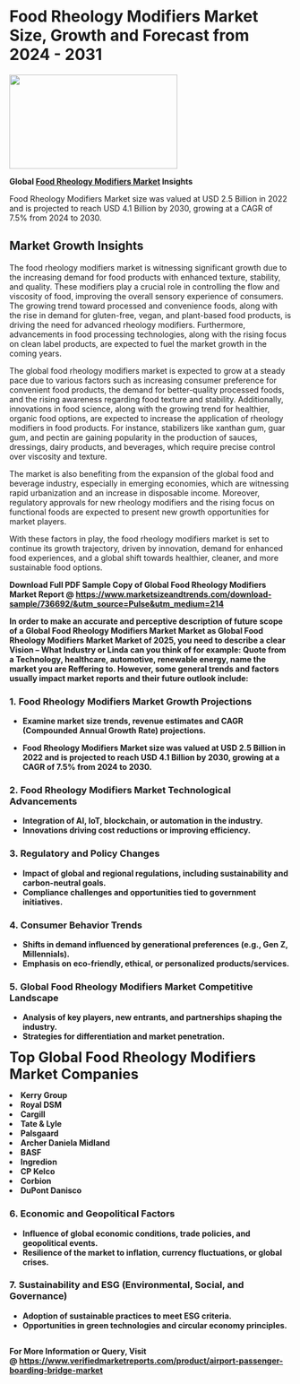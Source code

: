 <H1>Food Rheology Modifiers Market Size, Growth and Forecast from 2024 - 2031</H1><img class="aligncenter size-medium wp-image-584254" src="https://thirdeyenews.in/wp-content/uploads/2024/09/Global-Market-Research-300x168.jpeg" alt="" width="300" height="168" /><p><strong>Global&nbsp;<a href="https://www.marketsizeandtrends.com/download-sample/736692/&amp;utm_source=Pulse&amp;utm_medium=214">Food Rheology Modifiers Market</a> Insights</strong></p><p>Food Rheology Modifiers Market size was valued at USD 2.5 Billion in 2022 and is projected to reach USD 4.1 Billion by 2030, growing at a CAGR of 7.5% from 2024 to 2030.</p><p><h2>Market Growth Insights</h2> <p>The food rheology modifiers market is witnessing significant growth due to the increasing demand for food products with enhanced texture, stability, and quality. These modifiers play a crucial role in controlling the flow and viscosity of food, improving the overall sensory experience of consumers. The growing trend toward processed and convenience foods, along with the rise in demand for gluten-free, vegan, and plant-based food products, is driving the need for advanced rheology modifiers. Furthermore, advancements in food processing technologies, along with the rising focus on clean label products, are expected to fuel the market growth in the coming years.</p> <p><strong></strong></p> <p>The global food rheology modifiers market is expected to grow at a steady pace due to various factors such as increasing consumer preference for convenient food products, the demand for better-quality processed foods, and the rising awareness regarding food texture and stability. Additionally, innovations in food science, along with the growing trend for healthier, organic food options, are expected to increase the application of rheology modifiers in food products. For instance, stabilizers like xanthan gum, guar gum, and pectin are gaining popularity in the production of sauces, dressings, dairy products, and beverages, which require precise control over viscosity and texture.</p> <p>The market is also benefiting from the expansion of the global food and beverage industry, especially in emerging economies, which are witnessing rapid urbanization and an increase in disposable income. Moreover, regulatory approvals for new rheology modifiers and the rising focus on functional foods are expected to present new growth opportunities for market players.</p> <p>With these factors in play, the food rheology modifiers market is set to continue its growth trajectory, driven by innovation, demand for enhanced food experiences, and a global shift towards healthier, cleaner, and more sustainable food options.</p> <p><strong></p><p><span class=""><strong>Download Full PDF Sample Copy of Global Food Rheology Modifiers Market Report</strong> @ <a href="https://www.marketsizeandtrends.com/download-sample/736692/&amp;utm_source=Pulse&amp;utm_medium=214" target="_blank">https://www.marketsizeandtrends.com/download-sample/736692/&amp;utm_source=Pulse&amp;utm_medium=214</a></span></p><p>In order to make an accurate and perceptive description of future scope of a Global&nbsp;Food Rheology Modifiers Market Market as Global&nbsp;Food Rheology Modifiers Market Market of 2025, you need to describe a clear Vision &ndash; What Industry or Linda can you think of for example: Quote from a Technology, healthcare, automotive, renewable energy, name the market you are Reffering to. However, some general trends and factors usually impact market reports and their future outlook include:</p><h3>1.&nbsp;<strong>Food Rheology Modifiers Market Growth Projections</strong></h3><ul><li>Examine market size trends, revenue estimates and CAGR (Compounded Annual Growth Rate) projections.</li><li><p>Food Rheology Modifiers Market size was valued at USD 2.5 Billion in 2022 and is projected to reach USD 4.1 Billion by 2030, growing at a CAGR of 7.5% from 2024 to 2030.</p></li></ul><h3>2.&nbsp;<strong>Food Rheology Modifiers Market Technological Advancements</strong></h3><ul><li>Integration of AI, IoT, blockchain, or automation in the industry.</li><li>Innovations driving cost reductions or improving efficiency.</li></ul><h3>3.&nbsp;<strong>Regulatory and Policy Changes</strong></h3><ul><li>Impact of global and regional regulations, including sustainability and carbon-neutral goals.</li><li>Compliance challenges and opportunities tied to government initiatives.</li></ul><h3>4.&nbsp;<strong>Consumer Behavior Trends</strong></h3><ul><li>Shifts in demand influenced by generational preferences (e.g., Gen Z, Millennials).</li><li>Emphasis on eco-friendly, ethical, or personalized products/services.</li></ul><h3>5.&nbsp;<strong>Global Food Rheology Modifiers Market Competitive Landscape</strong></h3><ul><li>Analysis of key players, new entrants, and partnerships shaping the industry.</li><li>Strategies for differentiation and market penetration.</li></ul><p data-pm-slice="1 1 []"><span style="color: inherit; font-family: inherit; font-size: 25px;">Top Global Food Rheology Modifiers Market Companies</span></p><div class="" data-test-id=""><p><li>Kerry Group</li><li> Royal DSM</li><li> Cargill</li><li> Tate & Lyle</li><li> Palsgaard</li><li> Archer Daniela Midland</li><li> BASF</li><li> Ingredion</li><li> CP Kelco</li><li> Corbion</li><li> DuPont Danisco</li></p></div><h3>6.&nbsp;<strong>Economic and Geopolitical Factors</strong></h3><ul><li>Influence of global economic conditions, trade policies, and geopolitical events.</li><li>Resilience of the market to inflation, currency fluctuations, or global crises.</li></ul><h3>7.&nbsp;<strong>Sustainability and ESG (Environmental, Social, and Governance)</strong></h3><ul><li>Adoption of sustainable practices to meet ESG criteria.</li><li>Opportunities in green technologies and circular economy principles.</li></ul><h2><strong style="font-size: 14px;">For More Information or Query, Visit @&nbsp;</strong><a style="background-color: #ffffff; font-size: 14px;" href="https://www.marketsizeandtrends.com/report/food-rheology-modifiers-market/" target="_blank">https://www.verifiedmarketreports.com/product/airport-passenger-boarding-bridge-market</a></h2>
